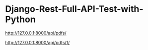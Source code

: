 # Django-Rest-Full-API-Test-with-Python

http://127.0.0.1:8000/api/pdfs/


http://127.0.0.1:8000/api/pdfs/1/
